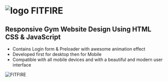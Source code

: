 # ![logo](https://user-images.githubusercontent.com/95019708/186255433-b562aad9-7683-48a5-9cf8-38c7648f2779.png) FITFIRE
## Responsive Gym Website Design Using HTML CSS &amp; JavaScript

- Contains Login form & Preloader with awesome animation effect
- Developed first for desktop then for Mobile 
- Compatible with all mobile devices and with a beautiful and modern user interface

![FITFIRE](https://user-images.githubusercontent.com/95019708/186687637-b138d787-90bb-4de5-b836-a8e21fb4dc5f.png)


